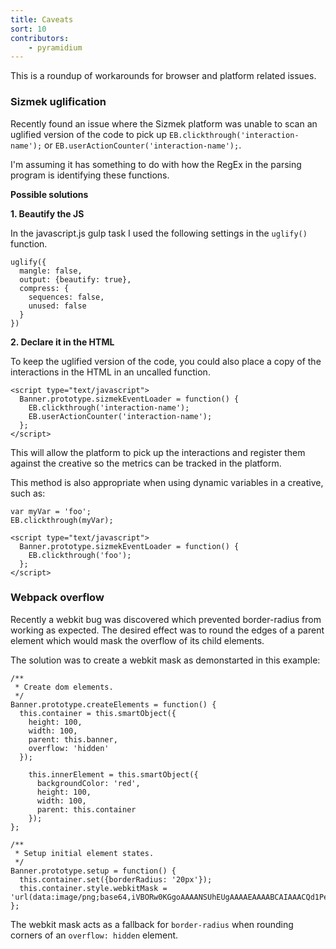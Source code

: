 ```yaml
---
title: Caveats
sort: 10
contributors:
    - pyramidium
---
```


This is a roundup of workarounds for browser and platform related issues.

### Sizmek uglification

Recently found an issue where the Sizmek platform was unable to scan an uglified version of the code to pick up `EB.clickthrough('interaction-name');` or `EB.userActionCounter('interaction-name');`.

I'm assuming it has something to do with how the RegEx in the parsing program is identifying these functions.

**Possible solutions**

**1. Beautify the JS**

In the javascript.js gulp task I used the following settings in the `uglify()` function.
```
uglify({
  mangle: false,
  output: {beautify: true},
  compress: {
    sequences: false,
    unused: false
  }
})
```

**2. Declare it in the HTML**

To keep the uglified version of the code, you could also place a copy of the interactions in the HTML in an uncalled function.
```
<script type="text/javascript">
  Banner.prototype.sizmekEventLoader = function() {
    EB.clickthrough('interaction-name');
    EB.userActionCounter('interaction-name');
  };
</script>
```

This will allow the platform to pick up the interactions and register them against the creative so the metrics can be tracked in the platform.

This method is also appropriate when using dynamic variables in a creative, such as:
```
var myVar = 'foo';
EB.clickthrough(myVar);
```
```
<script type="text/javascript">
  Banner.prototype.sizmekEventLoader = function() {
    EB.clickthrough('foo');
  };
</script>
```

### Webpack overflow

Recently a webkit bug was discovered which prevented border-radius from working as expected. The desired effect was to round the edges of a parent element which would mask the overflow of its child elements.

The solution was to create a webkit mask as demonstarted in this example:
```
/**
 * Create dom elements.
 */
Banner.prototype.createElements = function() {
  this.container = this.smartObject({
    height: 100,
    width: 100,
    parent: this.banner,
    overflow: 'hidden'
  });

    this.innerElement = this.smartObject({
      backgroundColor: 'red',
      height: 100,
      width: 100,
      parent: this.container
    });
};

/**
 * Setup initial element states.
 */
Banner.prototype.setup = function() {
  this.container.set({borderRadius: '20px'});
  this.container.style.webkitMask = 'url(data:image/png;base64,iVBORw0KGgoAAAANSUhEUgAAAAEAAAABCAIAAACQd1PeAAAAGXRFWHRTb2Z0d2FyZQBBZG9iZSBJbWFnZVJlYWR5ccllPAAAAA5JREFUeNpiYGBgAAgwAAAEAAGbA+oJAAAAAElFTkSuQmCC)';
};
```

The webkit mask acts as a fallback for `border-radius` when rounding corners of an `overflow: hidden` element.
